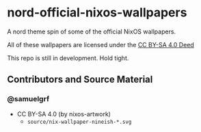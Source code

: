 # nord-official-nixos-wallpapers
A nord theme spin of some of the official NixOS wallpapers.

All of these wallpapers are licensed under the [CC BY-SA 4.0 Deed](https://creativecommons.org/licenses/by-sa/4.0/)

This repo is still in development. Hold tight.

## Contributors and Source Material

### @samuelgrf

  * CC BY-SA 4.0 (by nixos-artwork)
      * `source/nix-wallpaper-nineish-*.svg`